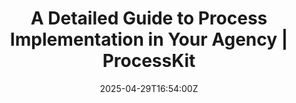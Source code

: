 ---
title: A Detailed Guide to Process Implementation in Your Agency | ProcessKit
linkTitle: A Detailed Guide to Process Implementation in Your Agency | ProcessKit
date: '2025-04-29T16:54:00Z'
weight: 1
description: Effective process implementation is crucial for agency growth, requiring
  continuous updates to adapt to changes. Key steps include setting goals, defining
  responsibilities, documenting processes, and regularly reviewing for improvements.
  Utilize tools like ProcessKit to minimize disruptions during updates and ensure
  smooth transitions.
draft: false
ref: a-detailed-guide-to-process-implementation-in-your-agency--processkit
---
